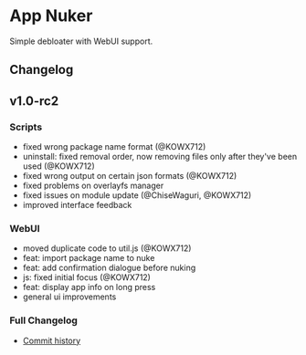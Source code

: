 # App Nuker
Simple debloater with WebUI support.

## Changelog
## v1.0-rc2
### Scripts
- fixed wrong package name format (@KOWX712)
- uninstall: fixed removal order, now removing files only after they've been used (@KOWX712)
- fixed wrong output on certain json formats (@KOWX712)
- fixed problems on overlayfs manager
- fixed issues on module update (@ChiseWaguri, @KOWX712)
- improved interface feedback
### WebUI
- moved duplicate code to util.js (@KOWX712)
- feat: import package name to nuke
- feat: add confirmation dialogue before nuking
- js: fixed initial focus (@KOWX712)
- feat: display app info on long press
- general ui improvements

### Full Changelog
- [Commit history](https://github.com/ChiseWaguri/systemapp_nuker/commits/master/)